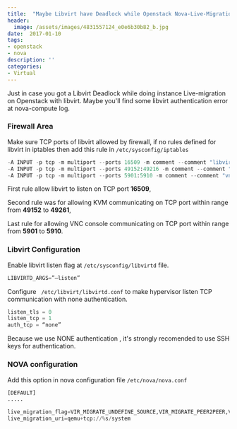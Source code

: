 ```yaml
---
title:  "Maybe Libvirt have Deadlock while Openstack Nova-Live-Migration"
header:
  image: /assets/images/4831557124_e0e6b30b82_b.jpg
date:  2017-01-10
tags:
- openstack
- nova
description: ''
categories:
- Virtual
---
```


Just in case you got a Libvirt Deadlock while doing instance Live-migration on Openstack with libvirt. Maybe you'll find some libvirt authentication error at nova-compute log.

### Firewall Area
Make sure TCP ports of libvirt allowed by firewall, if no rules defined for libvirt in iptables then add this rule in ```/etc/sysconfig/iptables```

```python
-A INPUT -p tcp -m multiport --ports 16509 -m comment --comment "libvirt" -j ACCEPT
-A INPUT -p tcp -m multiport --ports 49152:49216 -m comment --comment "migration" -j ACCEPT
-A INPUT -p tcp -m multiport --ports 5901:5910 -m comment --comment "vnc-migration" -j ACCEPT
```

First rule allow libvirt to listen on TCP port **16509**, 

Second rule was for allowing KVM communicating on TCP port within range from **49152** to **49261**, 

Last rule for allowing VNC console communicating on TCP port within range from **5901** to **5910**.

### Libvirt Configuration

Enable libvirt listen flag at ```/etc/sysconfig/libvirtd``` file.

```python
LIBVIRTD_ARGS=”–listen”
```

Configure ``` /etc/libvirt/libvirtd.conf``` to make hypervisor listen TCP communication with none authentication.

```python
listen_tls = 0
listen_tcp = 1
auth_tcp = “none”
```

Because we use NONE authentication , it's strongly recomended to use SSH keys for authentication.

### NOVA configuration

Add this option in nova configuration file ```/etc/nova/nova.conf```

```python
[DEFAULT]
.....

live_migration_flag=VIR_MIGRATE_UNDEFINE_SOURCE,VIR_MIGRATE_PEER2PEER,VIR_MIGRATE_LIVE
live_migration_uri=qemu+tcp://%s/system
```


